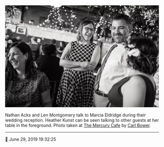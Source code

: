 ![Nathan Acks and Len Montgomery talk to Marcia Eldridge](assets/89cd298d036cc694654417f18735b44c.webp)

Nathan Acks and Len Montgomery talk to Marcia Eldridge during their wedding reception. Heather Kunst can be seen talking to other guests at her table in the foreground. Photo taken at [The Mercury Cafe](http://mercurycafe.com/) by [Carl Bower](http://carlbowerphotos.com/).

- - - -

<span aria-hidden="true">📅</span> June 29, 2019 19:32:25
